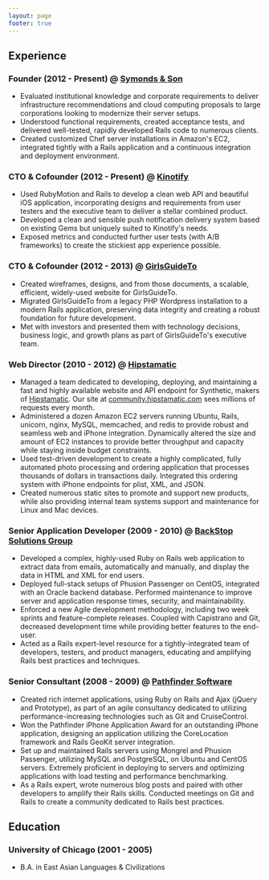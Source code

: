 ```yaml
---
layout: page
footer: true
---
```

## Experience
### Founder (2012 - Present) @ [Symonds & Son](http://symondsandson.com)
* Evaluated institutional knowledge and corporate requirements to deliver infrastructure recommendations and cloud computing proposals to large corporations looking to modernize their server setups.
* Understood functional requirements, created acceptance tests, and delivered well-tested, rapidly developed Rails code to numerous clients.
* Created customized Chef server installations in Amazon's EC2, integrated tightly with a Rails application and a continuous integration and deployment environment.

### CTO & Cofounder (2012 - Present) @ [Kinotify](http://kinotify.com)
* Used RubyMotion and Rails to develop a clean web API and beautiful iOS application, incorporating designs and requirements from user testers and the executive team to deliver a stellar combined product.
* Developed a clean and sensible push notification delivery system based on existing Gems but uniquely suited to Kinotify's needs.
* Exposed metrics and conducted further user tests (with A/B frameworks) to create the stickiest app experience possible.

### CTO & Cofounder (2012 - 2013) @ [GirlsGuideTo](http://girlsguideto.com)
* Created wireframes, designs, and from those documents, a scalable, efficient, widely-used website for GirlsGuideTo.
* Migrated GirlsGuideTo from a legacy PHP Wordpress installation to a modern Rails application, preserving data integrity and creating a robust foundation for future development.
* Met with investors and presented them with technology decisions, business logic, and growth plans as part of GirlsGuideTo's executive team.

### Web Director (2010 - 2012) @ [Hipstamatic](http://hipstamatic.com)
* Managed a team dedicated to developing, deploying, and maintaining a fast and highly available website and API endpoint for Synthetic, makers of [Hipstamatic](http://hipstamaticapp.com). Our site at [community.hipstamatic.com](http://community.hipstamatic.com) sees millions of requests every month.
* Administered a dozen Amazon EC2 servers running Ubuntu, Rails, unicorn, nginx, MySQL, memcached, and redis to provide robust and seamless web and iPhone integration. Dynamically altered the size and amount of EC2 instances to provide better throughput and capacity while staying inside budget constraints.
* Used test-driven development to create a highly complicated, fully automated photo processing and ordering application that processes thousands of dollars in transactions daily. Integrated this ordering system with iPhone endpoints for plist, XML, and JSON.
* Created numerous static sites to promote and support new products, while also providing internal team systems support and maintenance for Linux and Mac devices.

### Senior Application Developer (2009 - 2010) @ [BackStop Solutions Group](http://www.backstopsolutions.com/)
* Developed a complex, highly-used Ruby on Rails web application to extract data from emails, automatically and manually, and display the data in HTML and XML for end users.
* Deployed full-stack setups of Phusion Passenger on CentOS, integrated with an Oracle backend database. Performed maintenance to improve server and application response times, security, and maintainability.
* Enforced a new Agile development methodology, including two week sprints and feature-complete releases. Coupled with Capistrano and Git, decreased development time while providing better features to the end-user.
* Acted as a Rails expert-level resource for a tightly-integrated team of developers, testers, and product managers, educating and amplifying Rails best practices and techniques.

### Senior Consultant (2008 - 2009) @ [Pathfinder Software](http://pathfindersoftware.com/)
* Created rich internet applications, using Ruby on Rails and Ajax (jQuery and Prototype), as part of an agile consultancy dedicated to utilizing performance-increasing technologies such as Git and CruiseControl.
* Won the Pathfinder iPhone Application Award for an outstanding iPhone application, designing an application utilizing the CoreLocation framework and Rails GeoKit server integration.
* Set up and maintained Rails servers using Mongrel and Phusion Passenger, utilizing MySQL and PostgreSQL, on Ubuntu and CentOS servers. Extremely proficient in deploying to servers and optimizing applications with load testing and performance benchmarking.
* As a Rails expert, wrote numerous blog posts and paired with other developers to amplify their Rails skills. Conducted meetings on Git and Rails to create a community dedicated to Rails best practices.

## Education
### University of Chicago (2001 - 2005)
* B.A. in East Asian Languages & Civilizations